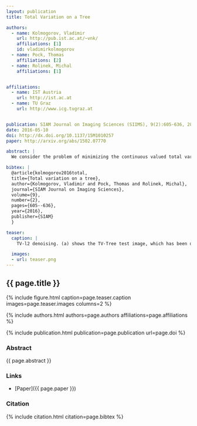 ```yaml
---
layout: publication
title: Total Variation on a Tree

authors:
  - name: Kolmogorov, Vladimir
    url: http://pub.ist.ac.at/~vnk/
    affiliations: [1]
    id: vladimirkolmogorov
  - name: Pock, Thomas
    affiliations: [2]
  - name: Rolinek, Michal
    affiliations: [1]


affiliations:
  - name: IST Austria
    url: http://ist.ac.at
  - name: TU Graz
    url: http://www.icg.tugraz.at


publication: SIAM Journal on Imaging Sciences (SIIMS), 9(2):605-636, 2016
date: 2016-05-10
doi: http://dx.doi.org/10.1137/15M1010257
paper: http://arxiv.org/abs/1502.07770

abstract: |
  We consider the problem of minimizing the continuous valued total variation subject to different unary terms on trees and propose fast direct algorithms based on dynamic programming to solve these problems. We treat both the convex and the non-convex case and derive worst case complexities that are equal or better then existing methods. We show applications to total variation based 2D image processing and computer vision problems based on a Lagrangian decomposition approach. The resulting algorithms are very efficient, offer a high degree of parallelism and come along with memory requirements which are only in the order of the number of image pixels. 

bibtex: |
  @article{kolmogorov2016total,
  title={Total variation on a tree},
  author={Kolmogorov, Vladimir and Pock, Thomas and Rolinek, Michal},
  journal={SIAM Journal on Imaging Sciences},
  volume={9},
  number={2},
  pages={605--636},
  year={2016},
  publisher={SIAM}
  }

teaser:
  caption: |
    TV-l2 denoising. (a) shows the TV-Tree test image, which has been degraded by adding zero-mean Gaussian noise. (b) shows the result of TV-l2 denoising.

  images:
  - url: teaser.png
---
```


## {{ page.title }}

{% include figure.html caption=page.teaser.caption images=page.teaser.images columns=2 %}

{% include authors.html authors=page.authors affiliations=page.affiliations %}

{% include publication.html publication=page.publication url=page.doi %}

### Abstract

{{ page.abstract }}

### Links

* [Paper]({{ page.paper }}) 

### Citation

{% include citation.html citation=page.bibtex %}

